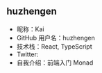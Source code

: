 ## huzhengen

- 昵称：Kai  
- GitHub 用户名：huzhengen  
- 技术栈：React, TypeScript  
- Twitter:   
- 自我介绍：前端入门 Monad  
